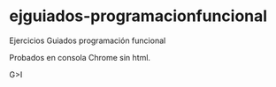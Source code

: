 # ejguiados-programacionfuncional
Ejercicios Guiados programación funcional

Probados en consola Chrome sin html.

G>I